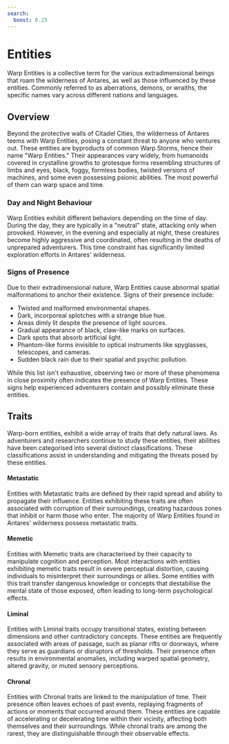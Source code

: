 ```yaml
---
search:
  boost: 0.25
---
```


# Entities

Warp Entities is a collective term for the various extradimensional beings that roam the wilderness of Antares, as well as those influenced by these entities. Commonly referred to as aberrations, demons, or wraiths, the specific names vary across different nations and languages.

## Overview

Beyond the protective walls of Citadel Cities, the wilderness of Antares teems with Warp Entities, posing a constant threat to anyone who ventures out. These entities are byproducts of common Warp Storms, hence their name "Warp Entities." Their appearances vary widely, from humanoids covered in crystalline growths to grotesque forms resembling structures of limbs and eyes, black, foggy, formless bodies, twisted versions of machines, and some even possessing psionic abilities. The most powerful of them can warp space and time.

### Day and Night Behaviour

Warp Entities exhibit different behaviors depending on the time of day. During the day, they are typically in a "neutral" state, attacking only when provoked. However, in the evening and especially at night, these creatures become highly aggressive and coordinated, often resulting in the deaths of unprepared adventurers. This time constraint has significantly limited exploration efforts in Antares' wilderness.

### Signs of Presence

Due to their extradimensional nature, Warp Entities cause abnormal spatial malformations to anchor their existence. Signs of their presence include:

- Twisted and malformed environmental shapes.
- Dark, incorporeal splotches with a strange blue hue.
- Areas dimly lit despite the presence of light sources.
- Gradual appearance of black, claw-like marks on surfaces.
- Dark spots that absorb artificial light.
- Phantom-like forms invisible to optical instruments like spyglasses, telescopes, and cameras.
- Sudden black rain due to their spatial and psychic pollution.

While this list isn't exhaustive, observing two or more of these phenomena in close proximity often indicates the presence of Warp Entities. These signs help experienced adventurers contain and possibly eliminate these entities.

## Traits  

Warp-born entities, exhibit a wide array of traits that defy natural laws. As adventurers and researchers continue to study these entities, their abilities have been categorised into several distinct classifications. These classifications assist in understanding and mitigating the threats posed by these entities.

#### Metastatic  

Entities with Metastatic traits are defined by their rapid spread and ability to propagate their influence. Entities exhibiting these traits are often associated with corruption of their surroundings, creating hazardous zones that inhibit or harm those who enter. The majority of Warp Entities found in Antares' wilderness possess metastatic traits.  

#### Memetic  

Entities with Memetic traits are characterised by their capacity to manipulate cognition and perception. Most interactions with entities exhibiting memetic traits result in severe perceptual distortion, causing individuals to misinterpret their surroundings or allies. Some entities with this trait transfer dangerous knowledge or concepts that destabilise the mental state of those exposed, often leading to long-term psychological effects.  

#### Liminal  

Entities with Liminal traits occupy transitional states, existing between dimensions and other contradictory concepts. These entities are frequently associated with areas of passage, such as planar rifts or doorways, where they serve as guardians or disruptors of thresholds. Their presence often results in environmental anomalies, including warped spatial geometry, altered gravity, or muted sensory perceptions.  

#### Chronal  

Entities with Chronal traits are linked to the manipulation of time. Their presence often leaves echoes of past events, replaying fragments of actions or moments that occurred around them. These entities are capable of accelerating or decelerating time within their vicinity, affecting both themselves and their surroundings. While chronal traits are among the rarest, they are distinguishable through their observable effects.

